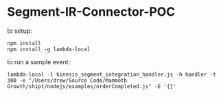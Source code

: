 # Segment-IR-Connector-POC

to setup:

```
npm install
npm install -g lambda-local
```

to run a sample event:

```
lambda-local -l kinesis_segment_integration_handler.js -h handler -t 300 -e "/Users/drew/Source Code/Mammoth Growth/shipt/nodejs/examples/orderCompleted.js" -E '{}'
```

